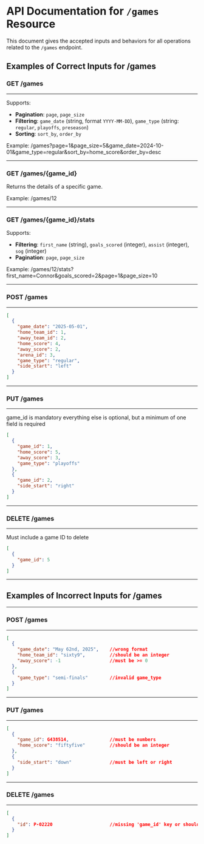 # API Documentation for `/games` Resource

This document gives the accepted inputs and behaviors for all operations related to the `/games` endpoint.

## Examples of Correct Inputs for /games

### GET /games

---

Supports:
- **Pagination**: `page`, `page_size`
- **Filtering**: `game_date` (string, format `YYYY-MM-DD`), `game_type` (string: `regular`, `playoffs`, `preseason`)
- **Sorting**: `sort_by`, `order_by`

Example:
/games?page=1&page_size=5&game_date=2024-10-01&game_type=regular&sort_by=home_score&order_by=desc

---

### GET /games/{game_id}
Returns the details of a specific game.

Example:
/games/12

---

### GET /games/{game_id}/stats
Supports:
- **Filtering**: `first_name` (string), `goals_scored` (integer), `assist` (integer), `sog` (integer)
- **Pagination**: `page`, `page_size`

Example:
/games/12/stats?first_name=Connor&goals_scored=2&page=1&page_size=10

---

### POST /games

---

```json
[
  {
    "game_date": "2025-05-01",
    "home_team_id": 1,
    "away_team_id": 2,
    "home_score": 4,
    "away_score": 2,
    "arena_id": 3,
    "game_type": "regular",
    "side_start": "left"
  }
]
```

---

### PUT /games

---

game_id is mandatory
everything else is optional, but a minimum of one field is required
```json
[
  {
    "game_id": 1,
    "home_score": 5,
    "away_score": 3,
    "game_type": "playoffs"
  },
  {
    "game_id": 2,
    "side_start": "right"
  }
]
```

---

### DELETE /games

---

Must include a game ID to delete
```json
[
  {
    "game_id": 5
  }
]
```

---

## Examples of Incorrect Inputs for /games

---

### POST /games

---

```json
[
  {
    "game_date": "May 62nd, 2025",    //wrong format
    "home_team_id": "sixty9",         //should be an integer
    "away_score": -1                  //must be >= 0
  },
  {
    "game_type": "semi-finals"        //invalid game_type
  }
]
```

---

### PUT /games

---

```json
[
  {
    "game_id": G438514,               //must be numbers
    "home_score": "fiftyfive"         //should be an integer
  },
  {
    "side_start": "down"              //must be left or right
  }
]
```

---

### DELETE /games

---

```json
[
  {
    "id": P-02220                     //missing 'game_id' key or should be an integer
  }
]
```